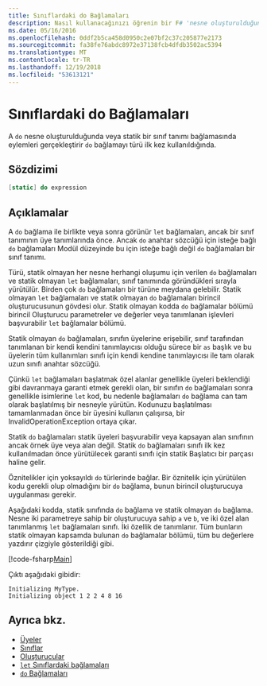 ```yaml
---
title: Sınıflardaki do Bağlamaları
description: Nasıl kullanacağınızı öğrenin bir F# 'nesne oluşturulduğunda veya türü ilk defa kullanıldığında eylemler gerçekleştiren bir sınıf tanımı bağlaması yapma'.
ms.date: 05/16/2016
ms.openlocfilehash: 0ddf2b5ca458d0950c2e07bf2c37c205877e2173
ms.sourcegitcommit: fa38fe76abdc8972e37138fcb4dfdb3502ac5394
ms.translationtype: MT
ms.contentlocale: tr-TR
ms.lasthandoff: 12/19/2018
ms.locfileid: "53613121"
---
```

# <a name="do-bindings-in-classes"></a>Sınıflardaki do Bağlamaları

A `do` nesne oluşturulduğunda veya statik bir sınıf tanımı bağlamasında eylemleri gerçekleştirir `do` bağlamayı türü ilk kez kullanıldığında.

## <a name="syntax"></a>Sözdizimi

```fsharp
[static] do expression
```

## <a name="remarks"></a>Açıklamalar

A `do` bağlama ile birlikte veya sonra görünür `let` bağlamaları, ancak bir sınıf tanımının üye tanımlarında önce. Ancak `do` anahtar sözcüğü için isteğe bağlı `do` bağlamaları Modül düzeyinde bu için isteğe bağlı değil `do` bağlamaları bir sınıf tanımı.

Türü, statik olmayan her nesne herhangi oluşumu için verilen `do` bağlamaları ve statik olmayan `let` bağlamaları, sınıf tanımında göründükleri sırayla yürütülür. Birden çok `do` bağlamaları bir türüne meydana gelebilir. Statik olmayan `let` bağlamaları ve statik olmayan `do` bağlamaları birincil oluşturucusunun gövdesi olur. Statik olmayan kodda `do` bağlamalar bölümü birincil Oluşturucu parametreler ve değerler veya tanımlanan işlevleri başvurabilir `let` bağlamalar bölümü.

Statik olmayan `do` bağlamaları, sınıfın üyelerine erişebilir, sınıf tarafından tanımlanan bir kendi kendini tanımlayıcısı olduğu sürece bir `as` başlık ve bu üyelerin tüm kullanımları sınıfı için kendi kendine tanımlayıcısı ile tam olarak uzun sınıfı anahtar sözcüğü.

Çünkü `let` bağlamaları başlatmak özel alanlar genellikle üyeleri beklendiği gibi davranmaya garanti etmek gerekli olan, bir sınıfın `do` bağlamaları sonra genellikle isimlerine `let` kod, bu nedenle bağlamaları `do` bağlama can tam olarak başlatılmış bir nesneyle yürütün. Kodunuzu başlatılması tamamlanmadan önce bir üyesini kullanın çalışırsa, bir InvalidOperationException ortaya çıkar.

Statik `do` bağlamaları statik üyeleri başvurabilir veya kapsayan alan sınıfının ancak örnek üye veya alan değil. Statik `do` bağlamaları sınıfı ilk kez kullanılmadan önce yürütülecek garanti sınıfı için statik Başlatıcı bir parçası haline gelir.

Öznitelikler için yoksayıldı `do` türlerinde bağlar. Bir öznitelik için yürütülen kodu gerekli olup olmadığını bir `do` bağlama, bunun birincil oluşturucuya uygulanması gerekir.

Aşağıdaki kodda, statik sınıfında `do` bağlama ve statik olmayan `do` bağlama. Nesne iki parametreye sahip bir oluşturucuya sahip `a` ve `b`, ve iki özel alan tanımlanmış `let` bağlamaları sınıfı. İki özellik de tanımlanır. Tüm bunların statik olmayan kapsamda bulunan `do` bağlamalar bölümü, tüm bu değerlere yazdırır çizgiyle gösterildiği gibi.

[!code-fsharp[Main](../../../../samples/snippets/fsharp/lang-ref-1/snippet3101.fs)]

Çıktı aşağıdaki gibidir:

```console
Initializing MyType.
Initializing object 1 2 2 4 8 16
```

## <a name="see-also"></a>Ayrıca bkz.

- [Üyeler](index.md)
- [Sınıflar](../classes.md)
- [Oluşturucular](constructors.md)
- [`let` Sınıflardaki bağlamaları](let-bindings-in-classes.md)
- [`do` Bağlamaları](../functions/do-Bindings.md)